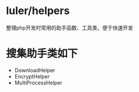 # luler/helpers
整理php开发时常用的助手函数、工具类，便于快速开发
# 搜集助手类如下
- DownloadHelper
- EncryptHelper
- MultiProcessHelper
